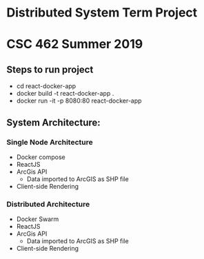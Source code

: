 # Distributed System Term Project
# CSC 462 Summer 2019

## Steps to run project
* cd react-docker-app
* docker build -t react-docker-app .
* docker run -it -p 8080:80 react-docker-app

## System Architecture:
### Single Node Architecture
* Docker compose
* ReactJS
* ArcGis API
    * Data imported to ArcGIS as SHP file
* Client-side Rendering

### Distributed Architecture
* Docker Swarm
* ReactJS
* ArcGis API
    * Data imported to ArcGIS as SHP file
* Client-side Rendering


